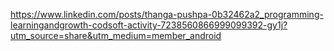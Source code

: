 https://www.linkedin.com/posts/thanga-pushpa-0b32462a2_programming-learningandgrowth-codsoft-activity-7238560866999099392-gy1j?utm_source=share&utm_medium=member_android
